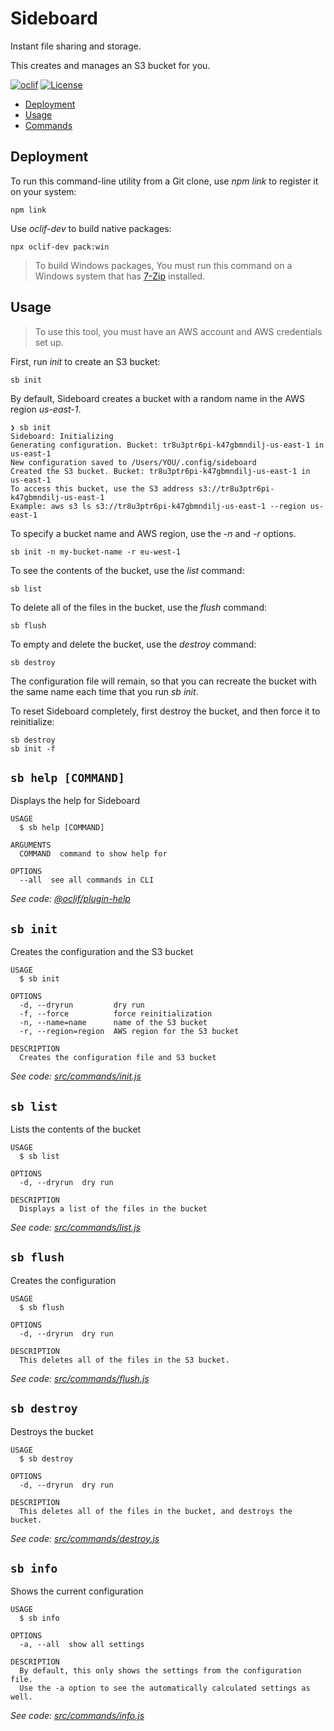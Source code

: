 Sideboard
=========

Instant file sharing and storage.

This creates and manages an S3 bucket for you.

[![oclif](https://img.shields.io/badge/cli-oclif-brightgreen.svg)](https://oclif.io)
[![License](https://img.shields.io/github/license/stuartellis/sideboard.svg)](https://github.com/stuartellis/sideboard)

<!-- toc -->
* [Deployment](#deployment)
* [Usage](#usage)
* [Commands](#commands)
<!-- tocstop -->
<!-- deployment -->
## Deployment 

To run this command-line utility from a Git clone, use *npm link* to register it on your system:

    npm link

Use *oclif-dev* to build native packages:

    npx oclif-dev pack:win

> To build Windows packages, You must run this command on a Windows system that has [7-Zip](https://www.7-zip.org/) installed.

<!-- usage -->
## Usage

> To use this tool, you must have an AWS account and AWS credentials set up.

First, run *init* to create an S3 bucket:

    sb init

By default, Sideboard creates a bucket with a random name in the AWS region  *us-east-1*. 

```
❯ sb init
Sideboard: Initializing
Generating configuration. Bucket: tr8u3ptr6pi-k47gbmndilj-us-east-1 in us-east-1
New configuration saved to /Users/YOU/.config/sideboard
Created the S3 bucket. Bucket: tr8u3ptr6pi-k47gbmndilj-us-east-1 in us-east-1
To access this bucket, use the S3 address s3://tr8u3ptr6pi-k47gbmndilj-us-east-1
Example: aws s3 ls s3://tr8u3ptr6pi-k47gbmndilj-us-east-1 --region us-east-1
```

To specify a bucket name and AWS region, use the *-n* and *-r* options.

    sb init -n my-bucket-name -r eu-west-1

To see the contents of the bucket, use the *list* command:

    sb list

To delete all of the files in the bucket, use the *flush* command:

    sb flush

To empty and delete the bucket, use the *destroy* command:

    sb destroy

The configuration file will remain, so that you can recreate the bucket with the same name each time that you run *sb init*. 

To reset Sideboard completely, first destroy the bucket, and then force it to reinitialize:

    sb destroy
    sb init -f

<!-- usagestop -->

<!-- deploymentstop -->
<!-- commands -->
## `sb help [COMMAND]`

Displays the help for Sideboard

```
USAGE
  $ sb help [COMMAND]

ARGUMENTS
  COMMAND  command to show help for

OPTIONS
  --all  see all commands in CLI
```

_See code: [@oclif/plugin-help](https://github.com/oclif/plugin-help/blob/v3.2.1/src/commands/help.ts)_

## `sb init`

Creates the configuration and the S3 bucket

```
USAGE
  $ sb init

OPTIONS
  -d, --dryrun         dry run
  -f, --force          force reinitialization
  -n, --name=name      name of the S3 bucket
  -r, --region=region  AWS region for the S3 bucket

DESCRIPTION
  Creates the configuration file and S3 bucket
```

_See code: [src/commands/init.js](https://github.com/stuartellis/sideboard/blob/v0.1.0/src/commands/init.js)_

## `sb list`

Lists the contents of the bucket

```
USAGE
  $ sb list

OPTIONS
  -d, --dryrun  dry run

DESCRIPTION
  Displays a list of the files in the bucket
```

_See code: [src/commands/list.js](https://github.com/stuartellis/sideboard/blob/v0.1.0/src/commands/list.js)_

## `sb flush`

Creates the configuration

```
USAGE
  $ sb flush

OPTIONS
  -d, --dryrun  dry run

DESCRIPTION
  This deletes all of the files in the S3 bucket.
```

_See code: [src/commands/flush.js](https://github.com/stuartellis/sideboard/blob/v0.1.0/src/commands/flush.js)_

## `sb destroy`

Destroys the bucket

```
USAGE
  $ sb destroy

OPTIONS
  -d, --dryrun  dry run

DESCRIPTION
  This deletes all of the files in the bucket, and destroys the bucket.
```

_See code: [src/commands/destroy.js](https://github.com/stuartellis/sideboard/blob/v0.1.0/src/commands/destroy.js)_

## `sb info`

Shows the current configuration

```
USAGE
  $ sb info

OPTIONS
  -a, --all  show all settings

DESCRIPTION
  By default, this only shows the settings from the configuration file.
  Use the -a option to see the automatically calculated settings as well.
```

_See code: [src/commands/info.js](https://github.com/stuartellis/sideboard/blob/v0.1.0/src/commands/info.js)_
<!-- commandsstop -->

